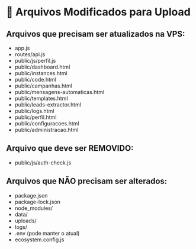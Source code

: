 # 📁 Arquivos Modificados para Upload

## Arquivos que precisam ser atualizados na VPS:

- app.js
- routes/api.js
- public/js/perfil.js
- public/dashboard.html
- public/instances.html
- public/code.html
- public/campanhas.html
- public/mensagens-automaticas.html
- public/templates.html
- public/leads-extractor.html
- public/logs.html
- public/perfil.html
- public/configuracoes.html
- public/administracao.html

## Arquivo que deve ser REMOVIDO:
- public/js/auth-check.js

## Arquivos que NÃO precisam ser alterados:
- package.json
- package-lock.json
- node_modules/
- data/
- uploads/
- logs/
- .env (pode manter o atual)
- ecosystem.config.js
